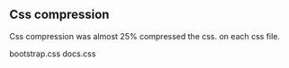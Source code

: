 ## Css compression
Css compression was almost 25% compressed the css.
on each css file.  

bootstrap.css
docs.css
